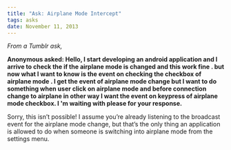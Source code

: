 ```yaml
---
title: "Ask: Airplane Mode Intercept"
tags: asks
date: November 11, 2013
---
```

*From a Tumblr ask,*

**Anonymous asked: Hello, I start developing an android application and I arrive to check the if the airplane mode is changed and this work fine . but now what I want to know is the event on checking the checkbox of airplane mode . I get the event of airplane mode change but I want to do something when user click on airplane mode and before connection change to airplane in other way I want the event on keypress of airplane mode checkbox. I 'm waiting with please for your response.**

Sorry, this isn’t possible! I assume you’re already listening to the broadcast event for the airplane mode change, but that’s the only thing an application is allowed to do when someone is switching into airplane mode from the settings menu.
